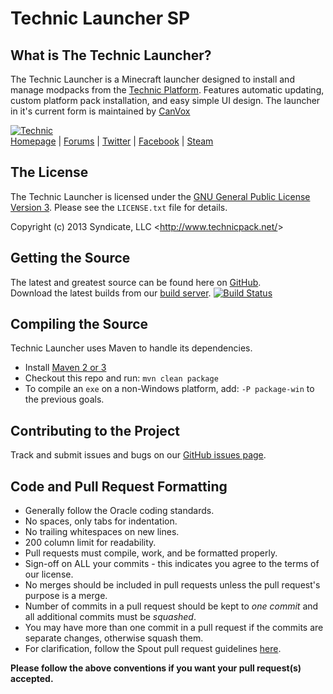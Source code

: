 Technic Launcher SP
===================

## What is The Technic Launcher?
The Technic Launcher is a Minecraft launcher designed to install and manage modpacks from the [Technic Platform][Homepage].
Features automatic updating, custom platform pack installation, and easy simple UI design.
The launcher in it's current form is maintained by [CanVox](https://github.com/CannibalVox)

[![Technic][Logo]][Homepage]  
[Homepage] | [Forums] | [Twitter] | [Facebook] | [Steam]

## The License
The Technic Launcher is licensed under the [GNU General Public License Version 3][License]. Please see the `LICENSE.txt` file for details.

Copyright (c) 2013 Syndicate, LLC <<http://www.technicpack.net/>>

## Getting the Source
The latest and greatest source can be found here on [GitHub][Source].  
Download the latest builds from our [build server][Builds]. [![Build Status](http://build.technicpack.net/job/TechnicLauncher/badge/icon)](http://build.technicpack.net/job/TechnicLauncher/)

## Compiling the Source
Technic Launcher uses Maven to handle its dependencies.

* Install [Maven 2 or 3](http://maven.apache.org/download.html)
* Checkout this repo and run: `mvn clean package`
* To compile an `exe` on a non-Windows platform, add: `-P package-win` to the previous goals.

## Contributing to the Project
Track and submit issues and bugs on our [GitHub issues page][Issues].  

## Code and Pull Request Formatting
* Generally follow the Oracle coding standards.
* No spaces, only tabs for indentation.
* No trailing whitespaces on new lines.
* 200 column limit for readability.
* Pull requests must compile, work, and be formatted properly.
* Sign-off on ALL your commits - this indicates you agree to the terms of our license.
* No merges should be included in pull requests unless the pull request's purpose is a merge.
* Number of commits in a pull request should be kept to *one commit* and all additional commits must be *squashed*.
* You may have more than one commit in a pull request if the commits are separate changes, otherwise squash them.
* For clarification, follow the Spout pull request guidelines [here](http://spout.in/prguide).

**Please follow the above conventions if you want your pull request(s) accepted.**

[Logo]: http://i.imgur.com/PCI0pIo.png
[Homepage]: http://www.technicpack.net
[Forums]: http://forums.technicpack.net
[License]: http://www.gnu.org/licenses/gpl-3.0.txt
[Source]: https://github.com/TechnicPack/TechnicLauncher
[Builds]: http://build.technicpack.net/job/TechnicLauncher/
[Issues]: https://github.com/TechnicPack/TechnicLauncher/issues
[Twitter]: https://twitter.com/TechnicPack
[Facebook]: https://www.facebook.com/TechnicPack
[Steam]: http://steamcommunity.com/groups/technic-pack
